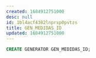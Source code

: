 ```yaml
---
created: 1684912751000
desc: null
id: 1bl4acf4382lnprxp0pvtzs
title: GEN_MEDIDAS_ID
updated: 1684912751000
---
```


```sql
CREATE GENERATOR GEN_MEDIDAS_ID;
```